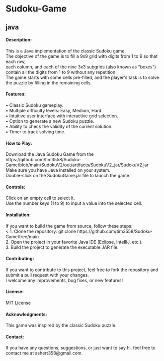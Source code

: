 <h1>Sudoku-Game</h1>
<h2>java</h2>

<h4>Description:</h4>
This is a Java implementation of the classic Sudoku game. <br>
The objective of the game is to fill a 9x9 grid with digits from 1 to 9 so that each row, <br>
each column, and each of the nine 3x3 subgrids (also known as "boxes") contain all the digits from 1 to 9 without any repetition. <br>
The game starts with some cells pre-filled, and the player's task is to solve the puzzle by filling in the remaining cells. <br>

<h4>Features:</h4>
• Classic Sudoku gameplay. <br>
• Multiple difficulty levels: Easy, Medium, Hard. <br>
• Intuitive user interface with interactive grid selection. <br>
• Option to generate a new Sudoku puzzle. <br>
• Ability to check the validity of the current solution. <br>
• Timer to track solving time. <br>

<h4>How to Play:</h4>
Download the Java Sudoku Game from the https://github.com/tim3558/Sudoku-Game/blob/main/SudokuV2/out/artifacts/SudokuV2_jar/SudokuV2.jar <br>
Make sure you have Java installed on your system. <br>
Double-click on the SudokuGame.jar file to launch the game. <br>

<h4>Controls:</h4>
Click on an empty cell to select it. <br>
Use the number keys (1 to 9) to input a value into the selected cell. <br> 

<h4>Installation:</h4>
If you want to build the game from source, follow these steps: <br><
1. Clone the repository: git clone https://github.com/tim3558/Sudoku-Game/tree/main <br>
2. Open the project in your favorite Java IDE (Eclipse, IntelliJ, etc.). <br>
3. Build the project to generate the executable JAR file. <br>

<h4>Contributing:</h4>
If you want to contribute to this project, feel free to fork the repository and submit a pull request with your changes. <br>
I welcome any improvements, bug fixes, or new features! <br>

<h4>License:</h4>
MIT License <br>

<h4>Acknowledgments:</h4>
This game was inspired by the classic Sudoku puzzle. <br>

<h4>Contact:</h4>
If you have any questions, suggestions, or just want to say hi, feel free to contact me at ashert358@gmail.com.
